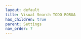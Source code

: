```yaml
---
layout: default
title: Visual Search TODO RORUA
has_children: true
parent: Settings
nav_order: 7
---
```

